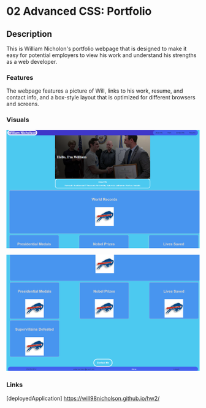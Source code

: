 # 02 Advanced CSS: Portfolio

## Description

This is William Nicholon's portfolio webpage that is designed to make 
it easy for potential employers to view his work and understand his
strengths as a web developer.

### Features

The webpage features a picture of Will, links to his work, resume, and
contact info, and a box-style layout that is optimized for different
browsers and screens.

### Visuals

![screenshot top](./Assets/images/top.png)

![screenshot bottom](./Assets/images/bottom.png)



### Links
[deployedApplication] https://will98nicholson.github.io/hw2/


